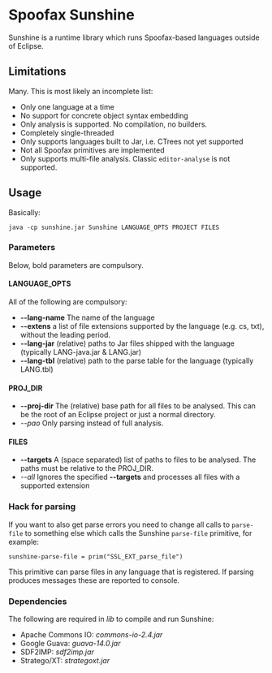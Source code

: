 # Spoofax Sunshine

Sunshine is a runtime library which runs Spoofax-based languages  outside of Eclipse.

## Limitations
Many. This is most likely an incomplete list:

* Only one language at a time
* No support for concrete object syntax embedding
* Only analysis is supported. No compilation, no builders.
* Completely single-threaded
* Only supports languages built to Jar, i.e. CTrees not yet supported
* Not all Spoofax primitives are implemented
* Only supports multi-file analysis. Classic `editor-analyse` is not supported.

## Usage
Basically:

    java -cp sunshine.jar Sunshine LANGUAGE_OPTS PROJECT FILES

### Parameters
Below, bold parameters are compulsory.

#### LANGUAGE_OPTS
All of the following are compulsory:

* **--lang-name** The name of the language
* **--extens** a list of file extensions supported by the language (e.g. cs, txt), without the leading period.
* **--lang-jar** (relative) paths to Jar files shipped with the language (typically LANG-java.jar & LANG.jar)
* **--lang-tbl** (relative) path to the parse table for the language (typically LANG.tbl)

#### PROJ_DIR
* **--proj-dir** The (relative) base path for all files to be analysed. This can be the root of an Eclipse project or just a normal directory.
* *--pao* Only parsing instead of full analysis.

#### FILES
* **--targets** A (space separated) list of paths to files to be analysed. The paths must be relative to the PROJ_DIR.
* *--all* Ignores the specified **--targets** and processes all files with a supported extension

### Hack for parsing
If you want to also get parse errors you need to change all calls to `parse-file` to something else which calls the Sunshine `parse-file` primitive, for example:

    sunshine-parse-file = prim("SSL_EXT_parse_file")

This primitive can parse files in any language that is registered. If parsing produces messages these are reported to console.

### Dependencies
The following are required in *lib* to compile and run Sunshine:

* Apache Commons IO: *commons-io-2.4.jar*
* Google Guava: *guava-14.0.jar*
* SDF2IMP: *sdf2imp.jar*
* Stratego/XT: *strategoxt.jar*
